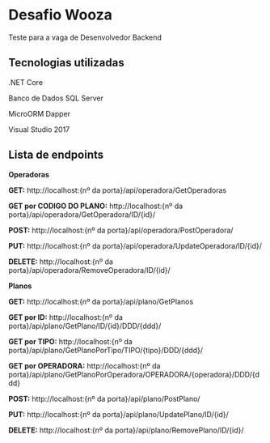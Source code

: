 # Desafio Wooza
Teste para a vaga de Desenvolvedor Backend

## Tecnologias utilizadas
.NET Core

Banco de Dados SQL Server

MicroORM Dapper

Visual Studio 2017

## Lista de endpoints

**Operadoras**

**GET:** http://localhost:{nº da porta}/api/operadora/GetOperadoras

**GET por CODIGO DO PLANO:** http://localhost:{nº da porta}/api/operadora/GetOperadora/ID/{id}/

**POST:**  http://localhost:{nº da porta}/api/operadora/PostOperadora/

**PUT:**  http://localhost:{nº da porta}/api/operadora/UpdateOperadora/ID/{id}/

**DELETE:** http://localhost:{nº da porta}/api/operadora/RemoveOperadora/ID/{id}/

**Planos**

**GET:** http://localhost:{nº da porta}/api/plano/GetPlanos

**GET por ID:** http://localhost:{nº da porta}/api/plano/GetPlano/ID/{id}/DDD/{ddd}/

**GET por TIPO:** http://localhost:{nº da porta}/api/plano/GetPlanoPorTipo/TIPO/{tipo}/DDD/{ddd}/

**GET por OPERADORA:** http://localhost:{nº da porta}/api/plano/GetPlanoPorOperadora/OPERADORA/{operadora}/DDD/{ddd}

**POST:**  http://localhost:{nº da porta}/api/plano/PostPlano/

**PUT:**  http://localhost:{nº da porta}/api/plano/UpdatePlano/ID/{id}/

**DELETE:** http://localhost:{nº da porta}/api/plano/RemovePlano/ID/{id}/